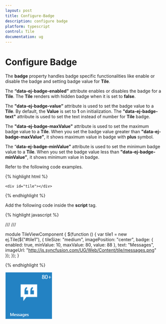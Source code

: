 ```yaml
---
layout: post
title: Configure-Badge
description: configure badge
platform: typescript
control: Tile
documentation: ug
---
```


# Configure Badge

The **badge** property handles badge specific functionalities like enable or disable the badge and setting badge value for **Tile**.

The **“data-ej-badge-enabled”** attribute enables or disables the badge for a **Tile**. The **Tile** renders with hidden badge when it is set to **false**.

The **"data-ej-badge-value”** attribute is used to set the badge value to a **Tile**. By default, the **Value** is set to **1** on initialization. The **"data-ej-badge-text"** attribute is used to set the text instead of number for **Tile** badge. 

The **"data-ej-badge-maxValue"** attribute is used to set the maximum badge value to a **Tile**. When you set the badge value greater than **"data-ej-badge-maxValue”**, it shows maximum value in badge with **plus** symbol. 

The “**data-ej-badge-minValue”** attribute is used to set the minimum badge value to a **Tile**. When you set the badge value less than **"data-ej-badge-minValue”**, it shows minimum value in badge.

Refer to the following code examples.

{% highlight html %}

    <div id="tile"></div>
    
{% endhighlight %}

Add the following code inside the **script** tag.

{% highlight javascript %}

/// <reference path="tsfiles/jquery.d.ts" />
 /// <reference path="tsfiles/ej.web.all.d.ts" />

module TileViewComponent {
    $(function () {
        var tile1 = new ej.Tile($("#tile1"), {
            tileSize: "medium", imagePosition: "center",
            badge: { enabled: true, minValue: 10, maxValue: 80, value: 88 },
            text: "Messages", imageUrl: "http://js.syncfusion.com/UG/Web/Content/tile/messages.png"
        });
    });
}

{% endhighlight %}



![](Configure-Badge_images/Configure-Badge_img1.png)

